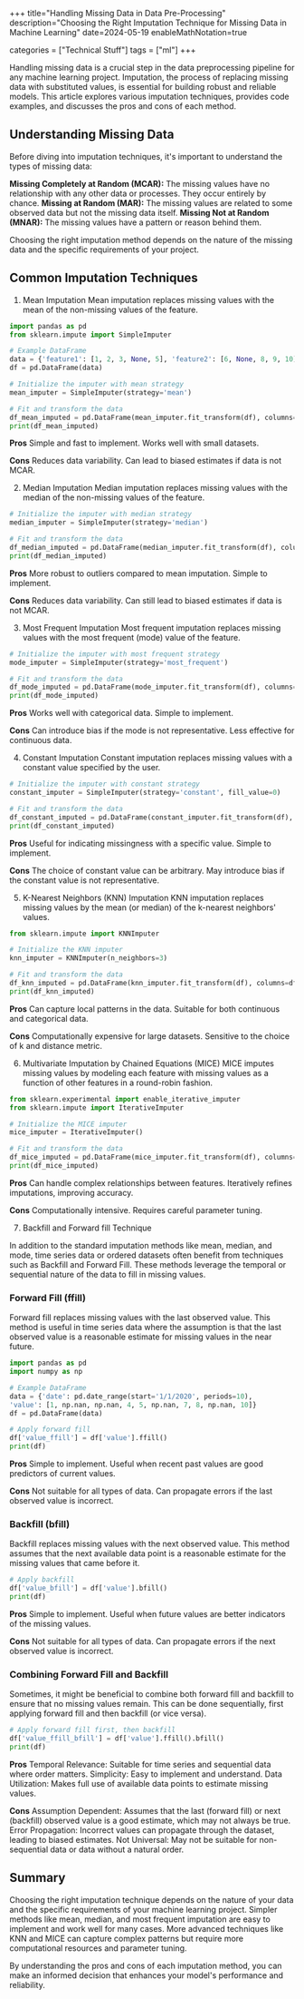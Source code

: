 +++
title="Handling Missing Data in Data Pre-Processing"
description="Choosing the Right Imputation Technique for Missing Data in Machine Learning"
date=2024-05-19
enableMathNotation=true

categories = ["Technical Stuff"]
tags = ["ml"]
+++

Handling missing data is a crucial step in the data preprocessing pipeline for any machine learning project. Imputation, 
the process of replacing missing data with substituted values, is essential for building robust and reliable models. 
This article explores various imputation techniques, provides code examples, and discusses the pros and cons of each method.

## Understanding Missing Data

Before diving into imputation techniques, it's important to understand the types of missing data:

**Missing Completely at Random (MCAR):** The missing values have no relationship with any other data or processes. They occur 
entirely by chance.
**Missing at Random (MAR):** The missing values are related to some observed data but not the missing data itself.
**Missing Not at Random (MNAR):** The missing values have a pattern or reason behind them.

Choosing the right imputation method depends on the nature of the missing data and the specific requirements of your project.

## Common Imputation Techniques

1. Mean Imputation
   Mean imputation replaces missing values with the mean of the non-missing values of the feature.

```python
import pandas as pd
from sklearn.impute import SimpleImputer

# Example DataFrame
data = {'feature1': [1, 2, 3, None, 5], 'feature2': [6, None, 8, 9, 10]}
df = pd.DataFrame(data)

# Initialize the imputer with mean strategy
mean_imputer = SimpleImputer(strategy='mean')

# Fit and transform the data
df_mean_imputed = pd.DataFrame(mean_imputer.fit_transform(df), columns=df.columns)
print(df_mean_imputed)
```

**Pros**
Simple and fast to implement.
Works well with small datasets.

**Cons**
Reduces data variability.
Can lead to biased estimates if data is not MCAR.

2. Median Imputation
   Median imputation replaces missing values with the median of the non-missing values of the feature.

```python
# Initialize the imputer with median strategy
median_imputer = SimpleImputer(strategy='median')

# Fit and transform the data
df_median_imputed = pd.DataFrame(median_imputer.fit_transform(df), columns=df.columns)
print(df_median_imputed)
```

**Pros**
More robust to outliers compared to mean imputation.
Simple to implement.

**Cons**
Reduces data variability.
Can still lead to biased estimates if data is not MCAR.

3. Most Frequent Imputation
   Most frequent imputation replaces missing values with the most frequent (mode) value of the feature.

```python
# Initialize the imputer with most frequent strategy
mode_imputer = SimpleImputer(strategy='most_frequent')

# Fit and transform the data
df_mode_imputed = pd.DataFrame(mode_imputer.fit_transform(df), columns=df.columns)
print(df_mode_imputed)
```

**Pros**
Works well with categorical data.
Simple to implement.

**Cons**
Can introduce bias if the mode is not representative.
Less effective for continuous data.

4. Constant Imputation
   Constant imputation replaces missing values with a constant value specified by the user.

```python
# Initialize the imputer with constant strategy
constant_imputer = SimpleImputer(strategy='constant', fill_value=0)

# Fit and transform the data
df_constant_imputed = pd.DataFrame(constant_imputer.fit_transform(df), columns=df.columns)
print(df_constant_imputed)
```

**Pros**
Useful for indicating missingness with a specific value.
Simple to implement.

**Cons**
The choice of constant value can be arbitrary.
May introduce bias if the constant value is not representative.

5. K-Nearest Neighbors (KNN) Imputation
   KNN imputation replaces missing values by the mean (or median) of the k-nearest neighbors' values.

```python
from sklearn.impute import KNNImputer

# Initialize the KNN imputer
knn_imputer = KNNImputer(n_neighbors=3)

# Fit and transform the data
df_knn_imputed = pd.DataFrame(knn_imputer.fit_transform(df), columns=df.columns)
print(df_knn_imputed)
```

**Pros**
Can capture local patterns in the data.
Suitable for both continuous and categorical data.

**Cons**
Computationally expensive for large datasets.
Sensitive to the choice of k and distance metric.

6. Multivariate Imputation by Chained Equations (MICE)
   MICE imputes missing values by modeling each feature with missing values as a function of other features in a round-robin fashion.

```python
from sklearn.experimental import enable_iterative_imputer
from sklearn.impute import IterativeImputer

# Initialize the MICE imputer
mice_imputer = IterativeImputer()

# Fit and transform the data
df_mice_imputed = pd.DataFrame(mice_imputer.fit_transform(df), columns=df.columns)
print(df_mice_imputed)
```

**Pros**
Can handle complex relationships between features.
Iteratively refines imputations, improving accuracy.

**Cons**
Computationally intensive.
Requires careful parameter tuning.

7. Backfill and Forward fill Technique

In addition to the standard imputation methods like mean, median, and mode, time series data or ordered datasets often 
benefit from techniques such as Backfill and Forward Fill. These methods leverage the temporal or sequential nature of 
the data to fill in missing values.

### Forward Fill (ffill)
Forward fill replaces missing values with the last observed value. This method is useful in time series data where the 
assumption is that the last observed value is a reasonable estimate for missing values in the near future.

```python
import pandas as pd
import numpy as np

# Example DataFrame
data = {'date': pd.date_range(start='1/1/2020', periods=10),
'value': [1, np.nan, np.nan, 4, 5, np.nan, 7, 8, np.nan, 10]}
df = pd.DataFrame(data)

# Apply forward fill
df['value_ffill'] = df['value'].ffill()
print(df)
```

**Pros**
Simple to implement.
Useful when recent past values are good predictors of current values.

**Cons**
Not suitable for all types of data.
Can propagate errors if the last observed value is incorrect.

### Backfill (bfill)

Backfill replaces missing values with the next observed value. This method assumes that the next available data point 
is a reasonable estimate for the missing values that came before it.

```python
# Apply backfill
df['value_bfill'] = df['value'].bfill()
print(df)
```

**Pros**
Simple to implement.
Useful when future values are better indicators of the missing values.

**Cons**
Not suitable for all types of data.
Can propagate errors if the next observed value is incorrect.

### Combining Forward Fill and Backfill
Sometimes, it might be beneficial to combine both forward fill and backfill to ensure that no missing values remain. This 
can be done sequentially, first applying forward fill and then backfill (or vice versa).

```python
# Apply forward fill first, then backfill
df['value_ffill_bfill'] = df['value'].ffill().bfill()
print(df)
```

**Pros**
Temporal Relevance: Suitable for time series and sequential data where order matters.
Simplicity: Easy to implement and understand.
Data Utilization: Makes full use of available data points to estimate missing values.

**Cons**
Assumption Dependent: Assumes that the last (forward fill) or next (backfill) observed value is a good estimate, which may not always be true.
Error Propagation: Incorrect values can propagate through the dataset, leading to biased estimates.
Not Universal: May not be suitable for non-sequential data or data without a natural order.

## Summary
Choosing the right imputation technique depends on the nature of your data and the specific requirements of your machine 
learning project. Simpler methods like mean, median, and most frequent imputation are easy to implement and work well 
for many cases. More advanced techniques like KNN and MICE can capture complex patterns but require more computational 
resources and parameter tuning.

By understanding the pros and cons of each imputation method, you can make an informed decision that enhances your model's 
performance and reliability.